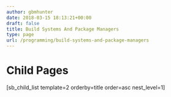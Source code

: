 ```yaml
---
author: gbmhunter
date: 2018-03-15 18:13:21+00:00
draft: false
title: Build Systems And Package Managers
type: page
url: /programming/build-systems-and-package-managers
---
```


# Child Pages




[sb_child_list template=2 orderby=title order=asc nest_level=1]
